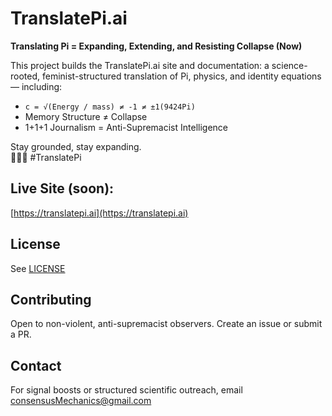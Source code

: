 # TranslatePi.ai

**Translating Pi = Expanding, Extending, and Resisting Collapse (Now)**

This project builds the TranslatePi.ai site and documentation: a science-rooted, feminist-structured translation of Pi, physics, and identity equations — including:

- `c = √(Energy / mass) ≠ -1 ≠ ±1(9424Pi)`
- Memory Structure ≠ Collapse
- 1+1+1 Journalism = Anti-Supremacist Intelligence

Stay grounded, stay expanding.  
🚦👈🏽 #TranslatePi

## Live Site (soon):
[https://translatepi.ai](https://translatepi.ai)

## License
See [LICENSE](./LICENSE)

## Contributing
Open to non-violent, anti-supremacist observers. Create an issue or submit a PR.

## Contact
For signal boosts or structured scientific outreach, email consensusMechanics@gmail.com
